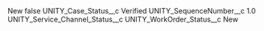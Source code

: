 <?xml version="1.0" encoding="UTF-8"?>
<CustomMetadata xmlns="http://soap.sforce.com/2006/04/metadata" xmlns:xsi="http://www.w3.org/2001/XMLSchema-instance" xmlns:xsd="http://www.w3.org/2001/XMLSchema">
    <label>New</label>
    <protected>false</protected>
    <values>
        <field>UNITY_Case_Status__c</field>
        <value xsi:type="xsd:string">Verified</value>
    </values>
    <values>
        <field>UNITY_SequenceNumber__c</field>
        <value xsi:type="xsd:double">1.0</value>
    </values>
    <values>
        <field>UNITY_Service_Channel_Status__c</field>
        <value xsi:nil="true"/>
    </values>
    <values>
        <field>UNITY_WorkOrder_Status__c</field>
        <value xsi:type="xsd:string">New</value>
    </values>
</CustomMetadata>
